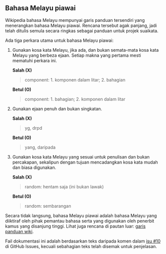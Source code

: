 ---
---

## Bahasa Melayu piawai

Wikipedia bahasa Melayu mempunyai garis panduan tersendiri
yang menerangkan bahasa Melayu piawai. Rencana tersebut agak
panjang, jadi telah ditulis semula secara ringkas sebagai
panduan untuk projek suaikata.

Ada tiga perkara utama untuk bahasa Melayu piawai:

1. Gunakan kosa kata Melayu, jika ada, dan bukan semata-mata
kosa kata Melayu yang berbeza ejaan. Setiap makna yang
pertama mesti mematuhi perkara ini.

    **Salah (X)**
    > component: 1. komponen dalam litar; 2. bahagian

    **Betul (O)**
    > component: 1. bahagian; 2. komponen dalam litar

2. Gunakan ejaan penuh dan bukan singkatan.

    **Salah (X)**
    > yg, drpd

    **Betul (O)**
    > yang, daripada

3. Gunakan kosa kata Melayu yang sesuai untuk penulisan dan
bukan percakapan, sekalipun dengan tujuan mencadangkan kosa
kata mudah dan biasa digunakan.

    **Salah (X)**
    > random: hentam saja (ini bukan lawak)

    **Betul (O)**
    > random: sembarangan

Secara tidak langsung, bahasa Melayu piawai adalah bahasa
Melayu yang diiktiraf oleh pihak pemantau bahasa serta yang
digunakan oleh penerbit kamus yang disanjung tinggi. Lihat
juga rencana di pautan luar: [garis panduan wiki][wpp].

Fail dokumentasi ini adalah berdasarkan teks daripada komen
dalam [isu #10][#10] di GitHub Issues, kecuali sebahagian
teks telah disemak untuk penjelasan.


  [wpp]: https://ms.wikipedia.org/wiki/Wikipedia:Gunakan_bahasa_Melayu_piawai
  [#10]: https://github.com/kmubiin/suaikata/issues/10

